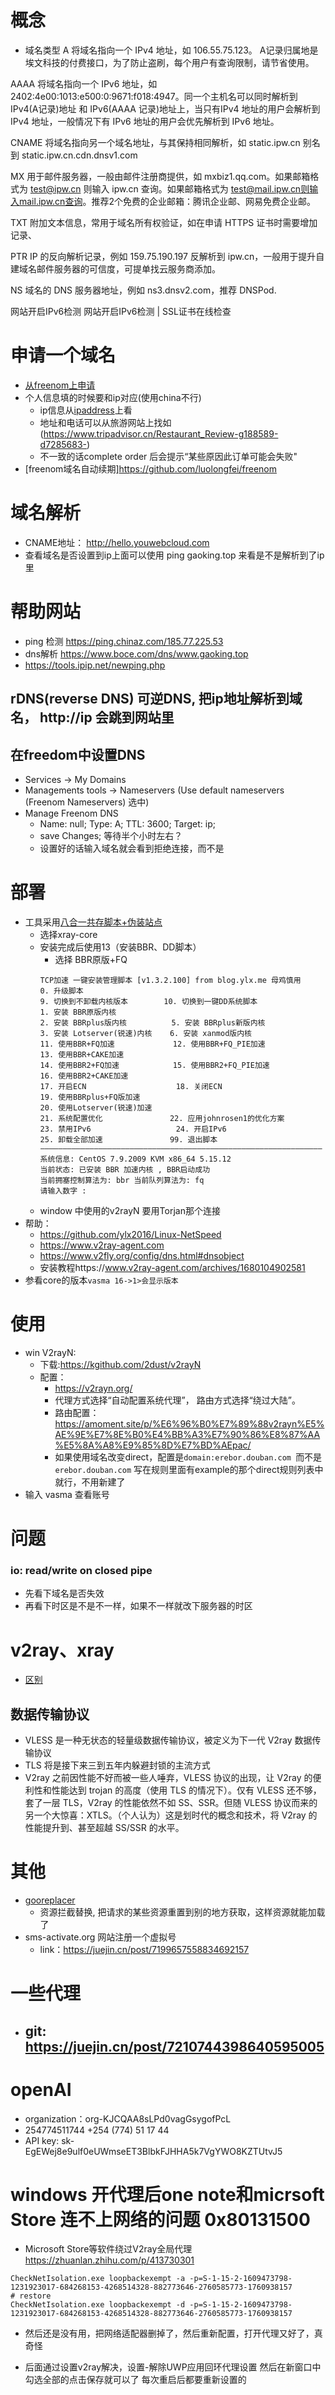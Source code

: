 # 概念
- 域名类型
A 将域名指向一个 IPv4 地址，如 106.55.75.123。 A记录归属地是埃文科技的付费接口，为了防止盗刷，每个用户有查询限制，请节省使用。

AAAA 将域名指向一个 IPv6 地址，如 2402:4e00:1013:e500:0:9671:f018:4947。同一个主机名可以同时解析到 IPv4(A记录)地址 和 IPv6(AAAA 记录)地址上，当只有IPv4 地址的用户会解析到 IPv4 地址，一般情况下有 IPv6 地址的用户会优先解析到 IPv6 地址。

CNAME 将域名指向另一个域名地址，与其保持相同解析，如 static.ipw.cn 别名到 static.ipw.cn.cdn.dnsv1.com

MX 用于邮件服务器，一般由邮件注册商提供，如 mxbiz1.qq.com。如果邮箱格式为 test@ipw.cn 则输入 ipw.cn 查询。如果邮箱格式为 test@mail.ipw.cn则输入mail.ipw.cn查询。推荐2个免费的企业邮箱：腾讯企业邮、网易免费企业邮。

TXT 附加文本信息，常用于域名所有权验证，如在申请 HTTPS 证书时需要增加记录、

PTR IP 的反向解析记录，例如 159.75.190.197 反解析到 ipw.cn，一般用于提升自建域名邮件服务器的可信度，可提单找云服务商添加。

NS 域名的 DNS 服务器地址，例如 ns3.dnsv2.com，推荐 DNSPod.

网站开启IPv6检测 网站开启IPv6检测 | SSL证书在线检查
# 申请一个域名
- [从freenom上申请](https://zhuanlan.zhihu.com/p/115535965)
- 个人信息填的时候要和ip对应(使用china不行)
  - ip信息从[ipaddress](https://www.ipaddress.my/)上看
  - 地址和电话可以从旅游网站上找如(https://www.tripadvisor.cn/Restaurant_Review-g188589-d7285683-)
  - 不一致的话complete order 后会提示“某些原因此订单可能会失败"
- [freenom域名自动续期]https://github.com/luolongfei/freenom
# 域名解析
- CNAME地址： http://hello.youwebcloud.com
- 查看域名是否设置到ip上面可以使用 ping gaoking.top 来看是不是解析到了ip里
# 帮助网站
- ping 检测 https://ping.chinaz.com/185.77.225.53
- dns解析 https://www.boce.com/dns/www.gaoking.top
- https://tools.ipip.net/newping.php
## rDNS(reverse DNS) 可逆DNS, 把ip地址解析到域名， http://ip 会跳到网站里
## 在freedom中设置DNS
- Services -> My Domains 
- Managements tools -> Nameservers (Use default nameservers (Freenom Nameservers) 选中)
- Manage Freenom DNS
  - Name: null; Type: A; TTL: 3600; Target: ip;
  - save Changes; 等待半个小时左右？
  - 设置好的话输入域名就会看到拒绝连接，而不是

# 部署
- 工具采用[八合一共存脚本+伪装站点](https://github.com/mack-a/v2ray-agent)
  - 选择xray-core
  - 安装完成后使用13（安装BBR、DD脚本）
    - 选择 BBR原版+FQ
    ```
    TCP加速 一键安装管理脚本 [v1.3.2.100] from blog.ylx.me 母鸡慎用
    0. 升级脚本
    9. 切换到不卸载内核版本        10. 切换到一键DD系统脚本
    1. 安装 BBR原版内核
    2. 安装 BBRplus版内核          5. 安装 BBRplus新版内核
    3. 安装 Lotserver(锐速)内核    6. 安装 xanmod版内核
    11. 使用BBR+FQ加速             12. 使用BBR+FQ_PIE加速
    13. 使用BBR+CAKE加速
    14. 使用BBR2+FQ加速            15. 使用BBR2+FQ_PIE加速
    16. 使用BBR2+CAKE加速
    17. 开启ECN                    18. 关闭ECN
    19. 使用BBRplus+FQ版加速
    20. 使用Lotserver(锐速)加速
    21. 系统配置优化               22. 应用johnrosen1的优化方案
    23. 禁用IPv6                   24. 开启IPv6
    25. 卸载全部加速               99. 退出脚本
    ———————————————————————————————————————————————————————————————
    系统信息: CentOS 7.9.2009 KVM x86_64 5.15.12
    当前状态: 已安装 BBR 加速内核 , BBR启动成功
    当前拥塞控制算法为: bbr 当前队列算法为: fq
    请输入数字 :
    ```
  - window 中使用的v2rayN 要用Torjan那个连接
- 帮助：
  - https://github.com/ylx2016/Linux-NetSpeed
  - https://www.v2ray-agent.com
  - https://www.v2fly.org/config/dns.html#dnsobject
  - 安装教程https://www.v2ray-agent.com/archives/1680104902581
- 参看core的版本`vasma 16->1>会显示版本`
# 使用
- win V2rayN:
  - 下载:https://kgithub.com/2dust/v2rayN
  - 配置：
    - https://v2rayn.org/
    - 代理方式选择“自动配置系统代理”， 路由方式选择“绕过大陆”。
    - 路由配置：https://amoment.site/p/%E6%96%B0%E7%89%88v2rayn%E5%AE%9E%E7%8E%B0%E4%BB%A3%E7%90%86%E8%87%AA%E5%8A%A8%E9%85%8D%E7%BD%AEpac/
    - 如果使用域名改变direct，配置是`domain:erebor.douban.com `而不是`erebor.douban.com` 写在规则里面有example的那个direct规则列表中就行，不用新建了
- 输入 vasma 查看账号

# 问题
### io: read/write on closed pipe
- 先看下域名是否失效
- 再看下时区是不是不一样，如果不一样就改下服务器的时区
# v2ray、xray
- [区别](http://www.vjsun.com/656.html)
## 数据传输协议
- VLESS 是一种无状态的轻量级数据传输协议，被定义为下一代 V2ray 数据传输协议
- TLS 将是接下来三到五年内躲避封锁的主流方式
- V2ray 之前因性能不好而被一些人唾弃，VLESS 协议的出现，让 V2ray 的便利性和性能达到 trojan 的高度（使用 TLS 的情况下）。仅有 VLESS 还不够，套了一层 TLS，V2ray 的性能依然不如 SS、SSR。但随 VLESS 协议而来的另一个大惊喜：XTLS。（个人认为）这是划时代的概念和技术，将 V2ray 的性能提升到、甚至超越 SS/SSR 的水平。

# 其他
- [gooreplacer](https://github.com/jiacai2050/gooreplacer/)
  - 资源拦截替换, 把请求的某些资源重置到别的地方获取，这样资源就能加载了
- sms-activate.org 网站注册一个虚拟号
  - link：https://juejin.cn/post/7199657558834692157
# 一些代理
- git: https://juejin.cn/post/7210744398640595005
  - 


# openAI
- organization：org-KJCQAA8sLPd0vagGsygofPcL
- 254774511744 +254 (774) 51 17 44 
- API key: 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

# windows 开代理后one note和micrsoft  Store 连不上网络的问题 0x80131500
- Microsoft Store等软件绕过V2ray全局代理 https://zhuanlan.zhihu.com/p/413730301
```
CheckNetIsolation.exe loopbackexempt -a -p=S-1-15-2-1609473798-1231923017-684268153-4268514328-882773646-2760585773-1760938157
# restore
CheckNetIsolation.exe loopbackexempt -d -p=S-1-15-2-1609473798-1231923017-684268153-4268514328-882773646-2760585773-1760938157
```
- 然后还是没有用，把网络适配器删掉了，然后重新配置，打开代理又好了，真奇怪

- 后面通过设置v2ray解决，设置-解除UWP应用回环代理设置 然后在新窗口中勾选全部的点击保存就可以了 每次重启后都要重新设置的